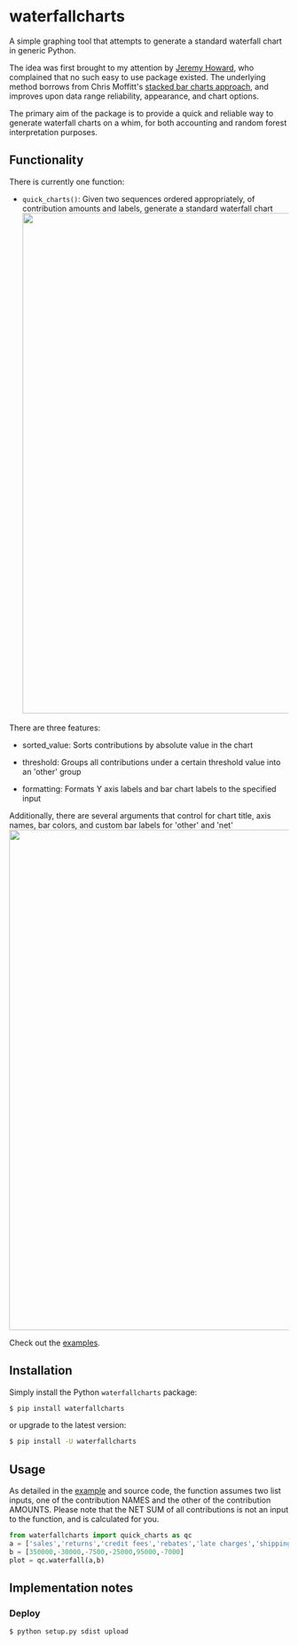 # waterfallcharts

A simple graphing tool that attempts to generate a standard waterfall chart in generic Python.

The idea was first brought to my attention by [Jeremy Howard](https://twitter.com/jeremyphoward), who complained that no such easy to use package
existed. The underlying method borrows from Chris Moffitt's [stacked bar charts approach](http://pbpython.com/waterfall-chart.html), 
and improves upon data range reliability, appearance, and chart options.

The primary aim of the package is to provide a quick and reliable way to generate waterfall charts on a whim, for both accounting and 
random forest interpretation purposes.

## Functionality

There is currently one function: 
* `quick_charts()`: Given two sequences ordered appropriately, of contribution amounts and labels, generate a standard waterfall chart<br><img src=images/image1.png width=900>

There are three features: 

* sorted_value: Sorts contributions by absolute value in the chart

* threshold: Groups all contributions under a certain threshold value into an 'other' group

* formatting: Formats Y axis labels and bar chart labels to the specified input

Additionally, there are several arguments that control for chart title, axis names, bar colors, and custom bar labels for 
'other' and 'net'<br><img src=images/image2.png width=900>


Check out the [examples](https://github.com/chrispaulca/hosted_waterfall/blob/master/Examples.ipynb).


## Installation

Simply install the Python `waterfallcharts` package:

```bash
$ pip install waterfallcharts
```

or upgrade to the latest version:

```bash
$ pip install -U waterfallcharts
```


## Usage

As detailed in the [example](https://github.com/chrispaulca/hosted_waterfall/blob/master/Examples.ipynb) and source code, the function assumes two list inputs, one of the contribution NAMES and the other of the contribution AMOUNTS. Please note that the NET SUM of all contributions is not an input to the function, and is calculated for you.


```python
from waterfallcharts import quick_charts as qc
a = ['sales','returns','credit fees','rebates','late charges','shipping']
b = [350000,-30000,-7500,-25000,95000,-7000]
plot = qc.waterfall(a,b)
```


## Implementation notes

### Deploy

```bash
$ python setup.py sdist upload
```







